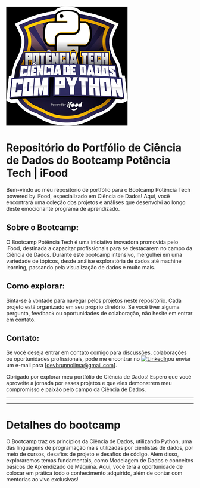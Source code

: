 ![Logo do iFood](https://github.com/devbrunnolima/DioiFoodCienciadeDados/blob/main/logoBootCamp.png)

# Repositório do Portfólio de Ciência de Dados do Bootcamp Potência Tech | iFood

Bem-vindo ao meu repositório de portfólio para o Bootcamp Potência Tech powered by iFood, especializado em Ciência de Dados! Aqui, você encontrará uma coleção dos projetos e análises que desenvolvi ao longo deste emocionante programa de aprendizado.

## Sobre o Bootcamp:
O Bootcamp Potência Tech é uma iniciativa inovadora promovida pelo iFood, destinada a capacitar profissionais para se destacarem no campo da Ciência de Dados. Durante este bootcamp intensivo, mergulhei em uma variedade de tópicos, desde análise exploratória de dados até machine learning, passando pela visualização de dados e muito mais.



## Como explorar:
Sinta-se à vontade para navegar pelos projetos neste repositório. Cada projeto está organizado em seu próprio diretório. Se você tiver alguma pergunta, feedback ou oportunidades de colaboração, não hesite em entrar em contato.

## Contato:
Se você deseja entrar em contato comigo para discussões, colaborações ou oportunidades profissionais, pode me encontrar no [![LinkedIn](https://img.shields.io/badge/LinkedIn-000?style=for-the-badge&logo=linkedin&logoColor=0E76A8)](https://www.linkedin.com/in/devbrunno-lima/)ou enviar um e-mail para [devbrunnolima@gmail.com].

Obrigado por explorar meu portfólio de Ciência de Dados! Espero que você aproveite a jornada por esses projetos e que eles demonstrem meu compromisso e paixão pelo campo da Ciência de Dados.

---
---

# Detalhes do bootcamp

O Bootcamp traz os princípios da Ciência de Dados, utilizando Python, uma das linguagens de programação mais utilizadas por cientistas de dados, por meio de cursos, desafios de projeto e desafios de código. Além disso, exploraremos temas fundamentais, como Modelagem de Dados e conceitos básicos de Aprendizado de Máquina. Aqui, você terá a oportunidade de colocar em prática todo o conhecimento adquirido, além de contar com mentorias ao vivo exclusivas!
